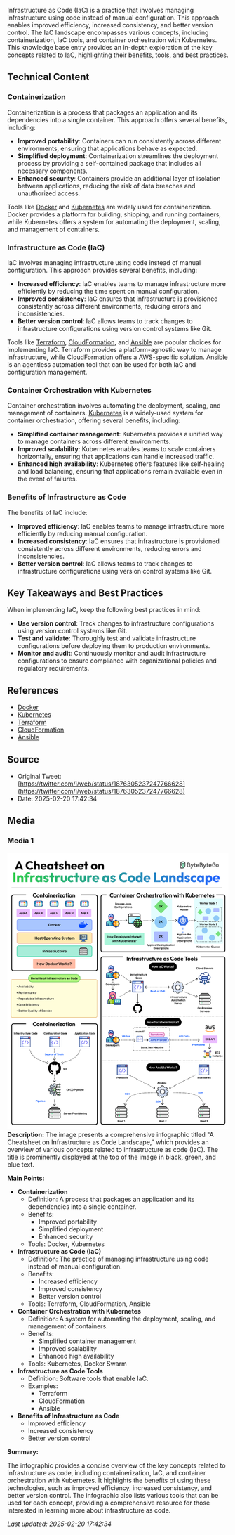 Infrastructure as Code (IaC) is a practice that involves managing infrastructure using code instead of manual configuration. This approach enables improved efficiency, increased consistency, and better version control. The IaC landscape encompasses various concepts, including containerization, IaC tools, and container orchestration with Kubernetes. This knowledge base entry provides an in-depth exploration of the key concepts related to IaC, highlighting their benefits, tools, and best practices.

## Technical Content
### Containerization
Containerization is a process that packages an application and its dependencies into a single container. This approach offers several benefits, including:
* **Improved portability**: Containers can run consistently across different environments, ensuring that applications behave as expected.
* **Simplified deployment**: Containerization streamlines the deployment process by providing a self-contained package that includes all necessary components.
* **Enhanced security**: Containers provide an additional layer of isolation between applications, reducing the risk of data breaches and unauthorized access.

Tools like [Docker](https://www.docker.com/) and [Kubernetes](https://kubernetes.io/) are widely used for containerization. Docker provides a platform for building, shipping, and running containers, while Kubernetes offers a system for automating the deployment, scaling, and management of containers.

### Infrastructure as Code (IaC)
IaC involves managing infrastructure using code instead of manual configuration. This approach provides several benefits, including:
* **Increased efficiency**: IaC enables teams to manage infrastructure more efficiently by reducing the time spent on manual configuration.
* **Improved consistency**: IaC ensures that infrastructure is provisioned consistently across different environments, reducing errors and inconsistencies.
* **Better version control**: IaC allows teams to track changes to infrastructure configurations using version control systems like Git.

Tools like [Terraform](https://www.terraform.io/), [CloudFormation](https://aws.amazon.com/cloudformation/), and [Ansible](https://www.ansible.com/) are popular choices for implementing IaC. Terraform provides a platform-agnostic way to manage infrastructure, while CloudFormation offers a AWS-specific solution. Ansible is an agentless automation tool that can be used for both IaC and configuration management.

### Container Orchestration with Kubernetes
Container orchestration involves automating the deployment, scaling, and management of containers. [Kubernetes](https://kubernetes.io/) is a widely-used system for container orchestration, offering several benefits, including:
* **Simplified container management**: Kubernetes provides a unified way to manage containers across different environments.
* **Improved scalability**: Kubernetes enables teams to scale containers horizontally, ensuring that applications can handle increased traffic.
* **Enhanced high availability**: Kubernetes offers features like self-healing and load balancing, ensuring that applications remain available even in the event of failures.

### Benefits of Infrastructure as Code
The benefits of IaC include:
* **Improved efficiency**: IaC enables teams to manage infrastructure more efficiently by reducing manual configuration.
* **Increased consistency**: IaC ensures that infrastructure is provisioned consistently across different environments, reducing errors and inconsistencies.
* **Better version control**: IaC allows teams to track changes to infrastructure configurations using version control systems like Git.

## Key Takeaways and Best Practices
When implementing IaC, keep the following best practices in mind:
* **Use version control**: Track changes to infrastructure configurations using version control systems like Git.
* **Test and validate**: Thoroughly test and validate infrastructure configurations before deploying them to production environments.
* **Monitor and audit**: Continuously monitor and audit infrastructure configurations to ensure compliance with organizational policies and regulatory requirements.

## References
* [Docker](https://www.docker.com/)
* [Kubernetes](https://kubernetes.io/)
* [Terraform](https://www.terraform.io/)
* [CloudFormation](https://aws.amazon.com/cloudformation/)
* [Ansible](https://www.ansible.com/)
## Source

- Original Tweet: [https://twitter.com/i/web/status/1876305237247766628](https://twitter.com/i/web/status/1876305237247766628)
- Date: 2025-02-20 17:42:34


## Media

### Media 1
![media_0](./media_0.jpg)
**Description:** The image presents a comprehensive infographic titled "A Cheatsheet on Infrastructure as Code Landscape," which provides an overview of various concepts related to infrastructure as code (IaC). The title is prominently displayed at the top of the image in black, green, and blue text.

**Main Points:**

* **Containerization**
	+ Definition: A process that packages an application and its dependencies into a single container.
	+ Benefits:
		- Improved portability
		- Simplified deployment
		- Enhanced security
	+ Tools: Docker, Kubernetes
* **Infrastructure as Code (IaC)**
	+ Definition: The practice of managing infrastructure using code instead of manual configuration.
	+ Benefits:
		- Increased efficiency
		- Improved consistency
		- Better version control
	+ Tools: Terraform, CloudFormation, Ansible
* **Container Orchestration with Kubernetes**
	+ Definition: A system for automating the deployment, scaling, and management of containers.
	+ Benefits:
		- Simplified container management
		- Improved scalability
		- Enhanced high availability
	+ Tools: Kubernetes, Docker Swarm
* **Infrastructure as Code Tools**
	+ Definition: Software tools that enable IaC.
	+ Examples:
		- Terraform
		- CloudFormation
		- Ansible
* **Benefits of Infrastructure as Code**
	+ Improved efficiency
	+ Increased consistency
	+ Better version control

**Summary:**

The infographic provides a concise overview of the key concepts related to infrastructure as code, including containerization, IaC, and container orchestration with Kubernetes. It highlights the benefits of using these technologies, such as improved efficiency, increased consistency, and better version control. The infographic also lists various tools that can be used for each concept, providing a comprehensive resource for those interested in learning more about infrastructure as code.

*Last updated: 2025-02-20 17:42:34*
